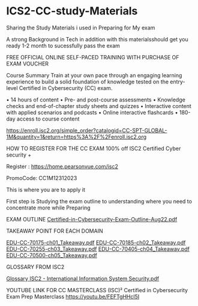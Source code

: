 # ICS2-CC-study-Materials
Sharing the Study Materials i used in Preparing for My exam 


A strong Background in Tech in addition with this materialsshould get you ready 1-2 month to sucessfully pass the exam 



FREE OFFICIAL ONLINE SELF-PACED TRAINING WITH PURCHASE OF EXAM VOUCHER 

Course Summary
Train at your own pace through an engaging learning experience to build a solid foundation of knowledge tested on the entry-level Certified in Cybersecurity (CC) exam.

• 14 hours of content
• Pre- and post-course assessments
• Knowledge checks and end-of-chapter study sheets and quizzes
• Interactive content with applied scenarios and podcasts
• Online interactive flashcards
• 180-day access to course content

https://enroll.isc2.org/simple_order?catalogid=CC-SPT-GLOBAL-1M&quantity=1&return=https%3A%2F%2Fenroll.isc2.org


HOW TO REGISTER FOR THE CC EXAM
100% off  ISC2 Certified Cyber security + 

Register : https://home.pearsonvue.com/isc2

PromoCode: CC1M12312023

This is where you are to apply it




First step is Studying the exam outline to understanding where you need to concentrate more while Preparing 

EXAM OUTLINE 
[Certified-in-Cybersecurity-Exam-Outline-Aug22.pdf](https://github.com/Simon-Jr/ICS2-study-Materials/files/10498863/Certified-in-Cybersecurity-Exam-Outline-Aug22.pdf)


TAKEAWAY POINT FOR EACH DOMAIN 

[EDU-CC-70175-ch01_Takeaway.pdf](https://github.com/Simon-Jr/ICS2-study-Materials/files/10498898/EDU-CC-70175-ch01_Takeaway.pdf)
[EDU-CC-70185-ch02_Takeaway.pdf](https://github.com/Simon-Jr/ICS2-study-Materials/files/10498899/EDU-CC-70185-ch02_Takeaway.pdf)
[EDU-CC-70255-ch03_Takeaway.pdf](https://github.com/Simon-Jr/ICS2-study-Materials/files/10498901/EDU-CC-70255-ch03_Takeaway.pdf)
[EDU-CC-70405-ch04_Takeaway.pdf](https://github.com/Simon-Jr/ICS2-study-Materials/files/10498902/EDU-CC-70405-ch04_Takeaway.pdf)
[EDU-CC-70500-ch05_Takeaway.pdf](https://github.com/Simon-Jr/ICS2-study-Materials/files/10498903/EDU-CC-70500-ch05_Takeaway.pdf)


GLOSSARY FROM ISC2

[Glossary ISC2 - International Information System Security.pdf](https://github.com/Simon-Jr/ICS2-study-Materials/files/10498882/Glossary.ISC2.-.International.Information.System.Security.pdf)

YOUTUBE LINK FOR CC MASTERCLASS
(ISC)² Certified in Cybersecurity Exam Prep Masterclass
https://youtu.be/FEFTgHHcl5I
